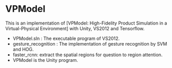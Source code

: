 # VPModel
This is an implementation of [VPModel: High-Fidelity Product Simulation in a Virtual-Physical Environment] with Unity, VS2012 and Tensorflow.
- VPModel.sln : The executable program of VS2012. 
- gesture_recognition : The implementation of gesture recognition by SVM and HOG. 
- faster_rcnn: extract the spatial regions for question to region attention.
- VPModel is the Unity program.
